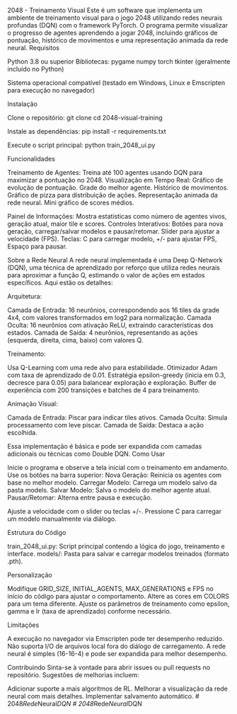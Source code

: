 2048 - Treinamento Visual
Este é um software que implementa um ambiente de treinamento visual para o jogo 2048 utilizando redes neurais profundas (DQN) com o framework PyTorch. O programa permite visualizar o progresso de agentes aprendendo a jogar 2048, incluindo gráficos de pontuação, histórico de movimentos e uma representação animada da rede neural.
Requisitos

Python 3.8 ou superior
Bibliotecas:
pygame
numpy
torch
tkinter (geralmente incluído no Python)


Sistema operacional compatível (testado em Windows, Linux e Emscripten para execução no navegador)

Instalação

Clone o repositório:
git clone 
cd 2048-visual-training


Instale as dependências:
pip install -r requirements.txt


Execute o script principal:
python train_2048_ui.py



Funcionalidades

Treinamento de Agentes: Treina até 100 agentes usando DQN para maximizar a pontuação no 2048.
Visualização em Tempo Real: 
Gráfico de evolução de pontuação.
Grade do melhor agente.
Histórico de movimentos.
Gráfico de pizza para distribuição de ações.
Representação animada da rede neural.
Mini gráfico de scores médios.


Painel de Informações: Mostra estatísticas como número de agentes vivos, geração atual, maior tile e scores.
Controles Interativos:
Botões para nova geração, carregar/salvar modelos e pausar/retomar.
Slider para ajustar a velocidade (FPS).
Teclas: C para carregar modelo, +/- para ajustar FPS, Espaço para pausar.



Sobre a Rede Neural
A rede neural implementada é uma Deep Q-Network (DQN), uma técnica de aprendizado por reforço que utiliza redes neurais para aproximar a função Q, estimando o valor de ações em estados específicos. Aqui estão os detalhes:

Arquitetura: 

Camada de Entrada: 16 neurônios, correspondendo aos 16 tiles da grade 4x4, com valores transformados em log2 para normalização.
Camada Oculta: 16 neurônios com ativação ReLU, extraindo características dos estados.
Camada de Saída: 4 neurônios, representando as ações (esquerda, direita, cima, baixo) com valores Q.


Treinamento: 

Usa Q-Learning com uma rede alvo para estabilidade.
Otimizador Adam com taxa de aprendizado de 0.01.
Estratégia epsilon-greedy (inicia em 0.3, decresce para 0.05) para balancear exploração e exploração.
Buffer de experiência com 200 transições e batches de 4 para treinamento.


Animação Visual: 

Camada de Entrada: Piscar para indicar tiles ativos.
Camada Oculta: Simula processamento com leve piscar.
Camada de Saída: Destaca a ação escolhida.



Essa implementação é básica e pode ser expandida com camadas adicionais ou técnicas como Double DQN.
Como Usar

Inicie o programa e observe a tela inicial com o treinamento em andamento.
Use os botões na barra superior:
Nova Geração: Reinicia os agentes com base no melhor modelo.
Carregar Modelo: Carrega um modelo salvo da pasta models.
Salvar Modelo: Salva o modelo do melhor agente atual.
Pausar/Retomar: Alterna entre pausa e execução.


Ajuste a velocidade com o slider ou teclas +/-.
Pressione C para carregar um modelo manualmente via diálogo.

Estrutura do Código

train_2048_ui.py: Script principal contendo a lógica do jogo, treinamento e interface.
models/: Pasta para salvar e carregar modelos treinados (formato .pth).

Personalização

Modifique GRID_SIZE, INITIAL_AGENTS, MAX_GENERATIONS e FPS no início do código para ajustar o comportamento.
Altere as cores em COLORS para um tema diferente.
Ajuste os parâmetros de treinamento como epsilon, gamma e lr (taxa de aprendizado) conforme necessário.

Limitações

A execução no navegador via Emscripten pode ter desempenho reduzido.
Não suporta I/O de arquivos local fora do diálogo de carregamento.
A rede neural é simples (16-16-4) e pode ser expandida para melhor desempenho.

Contribuindo
Sinta-se à vontade para abrir issues ou pull requests no repositório. Sugestões de melhorias incluem:

Adicionar suporte a mais algoritmos de RL.
Melhorar a visualização da rede neural com mais detalhes.
Implementar salvamento automático.
#   2 0 4 8 _ R e d e _ N e u r a l _ D Q N  
 #   2 0 4 8 _ R e d e _ N e u r a l _ D Q N  
 